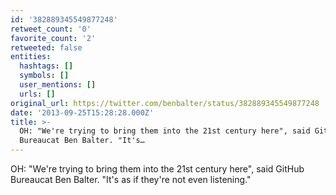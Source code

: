 ```yaml
---
id: '382889345549877248'
retweet_count: '0'
favorite_count: '2'
retweeted: false
entities:
  hashtags: []
  symbols: []
  user_mentions: []
  urls: []
original_url: https://twitter.com/benbalter/status/382889345549877248
date: '2013-09-25T15:28:28.000Z'
title: >-
  OH: "We're trying to bring them into the 21st century here", said GitHub
  Bureaucat Ben Balter. "It's…
---
```


OH: "We're trying to bring them into the 21st century here", said GitHub Bureaucat Ben Balter. "It's as if they're not even listening."